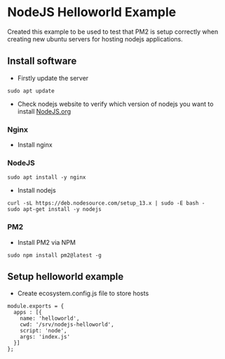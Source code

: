 # NodeJS Helloworld Example

Created this example to be used to test that PM2 is setup correctly when creating new ubuntu servers for hosting nodejs applications.

## Install software
- Firstly update the server
```
sudo apt update
```
- Check nodejs website to verify which version of nodejs you want to install
[NodeJS.org](https://nodejs.org/en/)

### Nginx
- Install nginx

### NodeJS
```
sudo apt install -y nginx
```
- Install nodejs
```
curl -sL https://deb.nodesource.com/setup_13.x | sudo -E bash -
sudo apt-get install -y nodejs
```
### PM2
- Install PM2 via NPM
```
sudo npm install pm2@latest -g
```
## Setup helloworld example
- Create ecosystem.config.js file to store hosts
```
module.exports = {
  apps : [{
    name: 'helloworld',
    cwd: '/srv/nodejs-helloworld',
    script: 'node',
    args: 'index.js'
  }]
};
```
